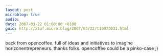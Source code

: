```yaml
---
layout: post
microblog: true
audio: 
date: 2007-03-22 01:00:00 +0100
guid: http://xtof.micro.blog/2007/03/22/t10973031.html
---
```

back from opencoffee. full of ideas and initiatives to imagine horizonentrepreneurs. thanks folks. opencoffee could be a pinko-case ;)
